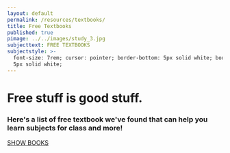 ```yaml
---
layout: default
permalink: /resources/textbooks/
title: Free Textbooks
published: true
pimage: ../../images/study_3.jpg
subjecttext: FREE TEXTBOOKS
subjectstyle: >-
  font-size: 7rem; cursor: pointer; border-bottom: 5px solid white; border-top:
  5px solid white;
---
```

<div class='content-wrap'>
	<h1>Free stuff is good stuff.</h1>
	<h3>Here's a list of free textbook we've found that can help you learn subjects for class and more!</h3>
  <a class='classy-link' href="https://github.com/vhf/free-programming-books/blob/master/free-programming-books.md">SHOW BOOKS</a>
</div>
